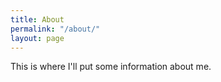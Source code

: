 ```yaml
---
title: About
permalink: "/about/"
layout: page
---
```


This is where I'll put some information about me.
